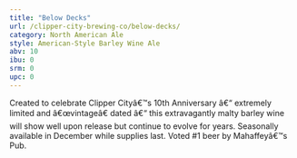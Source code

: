 ```yaml
---
title: "Below Decks"
url: /clipper-city-brewing-co/below-decks/
category: North American Ale
style: American-Style Barley Wine Ale
abv: 10
ibu: 0
srm: 0
upc: 0
---
```

Created to celebrate Clipper Cityâ€™s 10th Anniversary â€“ extremely limited and â€œvintageâ€ dated â€“ this extravagantly malty barley wine will show well upon release but continue to evolve for years. Seasonally available in December while supplies last. Voted #1 beer by Mahaffeyâ€™s Pub.
